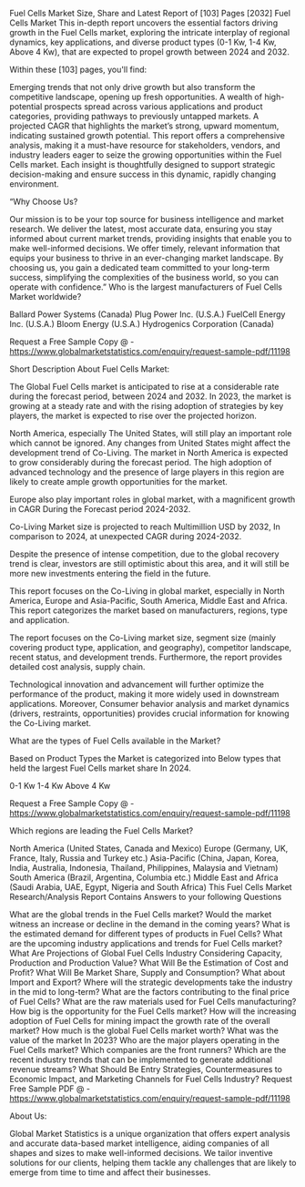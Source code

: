 Fuel Cells Market Size, Share and Latest Report of [103] Pages [2032]
Fuel Cells Market This in-depth report uncovers the essential factors driving growth in the Fuel Cells market, exploring the intricate interplay of regional dynamics, key applications, and diverse product types (0-1 Kw, 1-4 Kw, Above 4 Kw), that are expected to propel growth between 2024 and 2032.

Within these [103] pages, you'll find:

Emerging trends that not only drive growth but also transform the competitive landscape, opening up fresh opportunities.
A wealth of high-potential prospects spread across various applications and product categories, providing pathways to previously untapped markets.
A projected CAGR that highlights the market’s strong, upward momentum, indicating sustained growth potential.
This report offers a comprehensive analysis, making it a must-have resource for stakeholders, vendors, and industry leaders eager to seize the growing opportunities within the Fuel Cells market. Each insight is thoughtfully designed to support strategic decision-making and ensure success in this dynamic, rapidly changing environment.

“Why Choose Us?

Our mission is to be your top source for business intelligence and market research.
We deliver the latest, most accurate data, ensuring you stay informed about current market trends, providing insights that enable you to make well-informed decisions.
We offer timely, relevant information that equips your business to thrive in an ever-changing market landscape.
By choosing us, you gain a dedicated team committed to your long-term success, simplifying the complexities of the business world, so you can operate with confidence.”
Who is the largest manufacturers of Fuel Cells Market worldwide?

 

Ballard Power Systems (Canada)
Plug Power Inc. (U.S.A.)
FuelCell Energy
Inc. (U.S.A.)
Bloom Energy (U.S.A.)
Hydrogenics Corporation (Canada)
 

Request a Free Sample Copy @ - https://www.globalmarketstatistics.com/enquiry/request-sample-pdf/11198

 

Short Description About Fuel Cells Market:

The Global Fuel Cells market is anticipated to rise at a considerable rate during the forecast period, between 2024 and 2032. In 2023, the market is growing at a steady rate and with the rising adoption of strategies by key players, the market is expected to rise over the projected horizon.

North America, especially The United States, will still play an important role which cannot be ignored. Any changes from United States might affect the development trend of Co-Living. The market in North America is expected to grow considerably during the forecast period. The high adoption of advanced technology and the presence of large players in this region are likely to create ample growth opportunities for the market.

Europe also play important roles in global market, with a magnificent growth in CAGR During the Forecast period 2024-2032.

Co-Living Market size is projected to reach Multimillion USD by 2032, In comparison to 2024, at unexpected CAGR during 2024-2032.

Despite the presence of intense competition, due to the global recovery trend is clear, investors are still optimistic about this area, and it will still be more new investments entering the field in the future.

This report focuses on the Co-Living in global market, especially in North America, Europe and Asia-Pacific, South America, Middle East and Africa. This report categorizes the market based on manufacturers, regions, type and application.

The report focuses on the Co-Living market size, segment size (mainly covering product type, application, and geography), competitor landscape, recent status, and development trends. Furthermore, the report provides detailed cost analysis, supply chain.

Technological innovation and advancement will further optimize the performance of the product, making it more widely used in downstream applications. Moreover, Consumer behavior analysis and market dynamics (drivers, restraints, opportunities) provides crucial information for knowing the Co-Living market.

What are the types of Fuel Cells available in the Market?

Based on Product Types the Market is categorized into Below types that held the largest Fuel Cells market share In 2024.

 

0-1 Kw
1-4 Kw
Above 4 Kw
 

Request a Free Sample Copy @ - https://www.globalmarketstatistics.com/enquiry/request-sample-pdf/11198

Which regions are leading the Fuel Cells Market?

North America (United States, Canada and Mexico)
Europe (Germany, UK, France, Italy, Russia and Turkey etc.)
Asia-Pacific (China, Japan, Korea, India, Australia, Indonesia, Thailand, Philippines, Malaysia and Vietnam)
South America (Brazil, Argentina, Columbia etc.)
Middle East and Africa (Saudi Arabia, UAE, Egypt, Nigeria and South Africa)
This Fuel Cells Market Research/Analysis Report Contains Answers to your following Questions

What are the global trends in the Fuel Cells market? Would the market witness an increase or decline in the demand in the coming years?
What is the estimated demand for different types of products in Fuel Cells? What are the upcoming industry applications and trends for Fuel Cells market?
What Are Projections of Global Fuel Cells Industry Considering Capacity, Production and Production Value? What Will Be the Estimation of Cost and Profit? What Will Be Market Share, Supply and Consumption? What about Import and Export?
Where will the strategic developments take the industry in the mid to long-term?
What are the factors contributing to the final price of Fuel Cells? What are the raw materials used for Fuel Cells manufacturing?
How big is the opportunity for the Fuel Cells market? How will the increasing adoption of Fuel Cells for mining impact the growth rate of the overall market?
How much is the global Fuel Cells market worth? What was the value of the market In 2023?
Who are the major players operating in the Fuel Cells market? Which companies are the front runners?
Which are the recent industry trends that can be implemented to generate additional revenue streams?
What Should Be Entry Strategies, Countermeasures to Economic Impact, and Marketing Channels for Fuel Cells Industry?
Request Free Sample PDF @ - https://www.globalmarketstatistics.com/enquiry/request-sample-pdf/11198

About Us:

Global Market Statistics is a unique organization that offers expert analysis and accurate data-based market intelligence, aiding companies of all shapes and sizes to make well-informed decisions. We tailor inventive solutions for our clients, helping them tackle any challenges that are likely to emerge from time to time and affect their businesses.